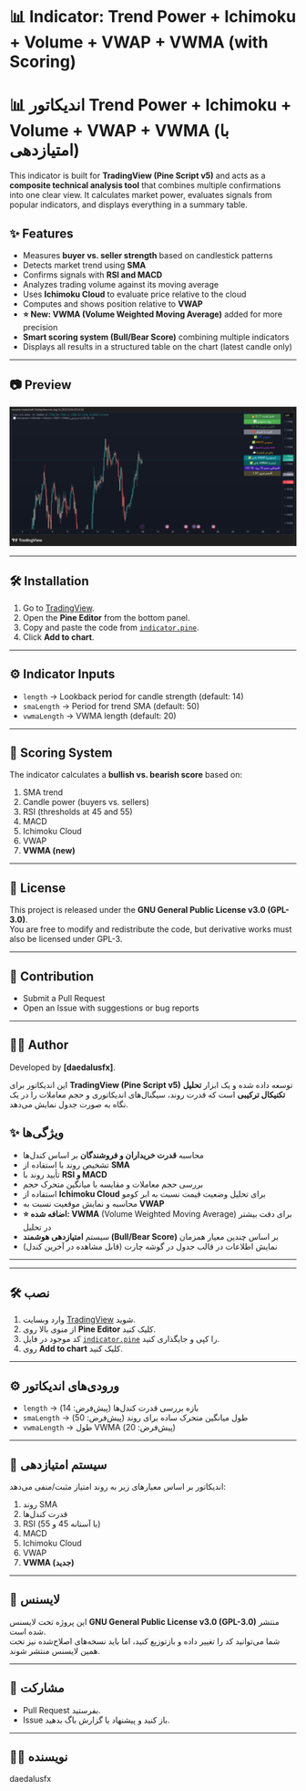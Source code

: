# 📊 Indicator: Trend Power + Ichimoku + Volume + VWAP + VWMA (with Scoring)

# 📊 اندیکاتور Trend Power + Ichimoku + Volume + VWAP + VWMA (با امتیازدهی)

This indicator is built for **TradingView (Pine Script v5)** and acts as a **composite technical analysis tool** that combines multiple confirmations into one clear view. It calculates market power, evaluates signals from popular indicators, and displays everything in a summary table.  

## ✨ Features
- Measures **buyer vs. seller strength** based on candlestick patterns  
- Detects market trend using **SMA**  
- Confirms signals with **RSI and MACD**  
- Analyzes trading volume against its moving average  
- Uses **Ichimoku Cloud** to evaluate price relative to the cloud  
- Computes and shows position relative to **VWAP**  
- **⭐️ New: VWMA (Volume Weighted Moving Average)** added for more precision  
- **Smart scoring system (Bull/Bear Score)** combining multiple indicators  
- Displays all results in a structured table on the chart (latest candle only)  

---

## 📷 Preview
![Preview](./screenshot/preview.png)

---

## 🛠️ Installation
1. Go to [TradingView](https://www.tradingview.com/).  
2. Open the **Pine Editor** from the bottom panel.  
3. Copy and paste the code from [`indicator.pine`](./indicator.pine).  
4. Click **Add to chart**.  

---

## ⚙️ Indicator Inputs
- `length` → Lookback period for candle strength (default: 14)  
- `smaLength` → Period for trend SMA (default: 50)  
- `vwmaLength` → VWMA length (default: 20)  

---

## 📑 Scoring System
The indicator calculates a **bullish vs. bearish score** based on:  
1. SMA trend  
2. Candle power (buyers vs. sellers)  
3. RSI (thresholds at 45 and 55)  
4. MACD  
5. Ichimoku Cloud  
6. VWAP  
7. **VWMA (new)**  

---

## 📜 License
This project is released under the **GNU General Public License v3.0 (GPL-3.0)**.  
You are free to modify and redistribute the code, but derivative works must also be licensed under GPL-3.  

---

## 🤝 Contribution
- Submit a Pull Request  
- Open an Issue with suggestions or bug reports  

---

## 👨‍💻 Author
Developed by **[daedalusfx]**.  





این اندیکاتور برای **TradingView (Pine Script v5)** توسعه داده شده و یک ابزار **تحلیل تکنیکال ترکیبی** است که قدرت روند، سیگنال‌های اندیکاتوری و حجم معاملات را در یک نگاه به صورت جدول نمایش می‌دهد.  

## ✨ ویژگی‌ها
- محاسبه **قدرت خریداران و فروشندگان** بر اساس کندل‌ها  
- تشخیص روند با استفاده از **SMA**  
- تأیید روند با **RSI و MACD**  
- بررسی حجم معاملات و مقایسه با میانگین متحرک حجم  
- استفاده از **Ichimoku Cloud** برای تحلیل وضعیت قیمت نسبت به ابر کومو  
- محاسبه و نمایش موقعیت نسبت به **VWAP**  
- **⭐️ اضافه شده: VWMA** (Volume Weighted Moving Average) برای دقت بیشتر در تحلیل  
- سیستم **امتیازدهی هوشمند (Bull/Bear Score)** بر اساس چندین معیار همزمان  
- نمایش اطلاعات در قالب جدول در گوشه چارت (قابل مشاهده در آخرین کندل)  

---



---

## 🛠️ نصب
1. وارد وبسایت [TradingView](https://www.tradingview.com/) شوید.  
2. از منوی بالا روی **Pine Editor** کلیک کنید.  
3. کد موجود در فایل [`indicator.pine`](./indicator.pine) را کپی و جایگذاری کنید.  
4. روی **Add to chart** کلیک کنید.  

---

## ⚙️ ورودی‌های اندیکاتور
- `length` → بازه بررسی قدرت کندل‌ها (پیش‌فرض: 14)  
- `smaLength` → طول میانگین متحرک ساده برای روند (پیش‌فرض: 50)  
- `vwmaLength` → طول VWMA (پیش‌فرض: 20)  

---

## 📑 سیستم امتیازدهی
اندیکاتور بر اساس معیارهای زیر به روند امتیاز مثبت/منفی می‌دهد:  
1. روند SMA  
2. قدرت کندل‌ها  
3. RSI (با آستانه 45 و 55)  
4. MACD  
5. Ichimoku Cloud  
6. VWAP  
7. **VWMA (جدید)**  

---

## 📜 لایسنس
این پروژه تحت لایسنس **GNU General Public License v3.0 (GPL-3.0)** منتشر شده است.  
شما می‌توانید کد را تغییر داده و بازتوزیع کنید، اما باید نسخه‌های اصلاح‌شده نیز تحت همین لایسنس منتشر شوند.  

---

## 🤝 مشارکت
- Pull Request بفرستید.  
- Issue باز کنید و پیشنهاد یا گزارش باگ بدهید.  

---

## 👨‍💻 نویسنده
daedalusfx
